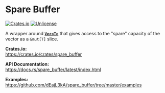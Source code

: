 # Spare Buffer

[![Crates.io][crates-badge]][crates-url]
[![Unlicense][unlicense-badge]][unlicense-url]

[crates-badge]: https://img.shields.io/crates/v/spare_buffer.svg
[crates-url]: https://crates.io/crates/spare_buffer
[unlicense-badge]: https://img.shields.io/badge/license-Unlicense-blue.svg
[unlicense-url]: LICENSE

A wrapper around [**`Vec<T>`**](https://doc.rust-lang.org/std/vec/struct.Vec.html) that gives access to the "spare" capacity of the vector as a `&mut[T]` slice. 

**Crates.io:**  
https://crates.io/crates/spare_buffer

**API Documentation:**  
https://docs.rs/spare_buffer/latest/index.html

**Examples:**  
https://github.com/dEajL3kA/spare_buffer/tree/master/examples
